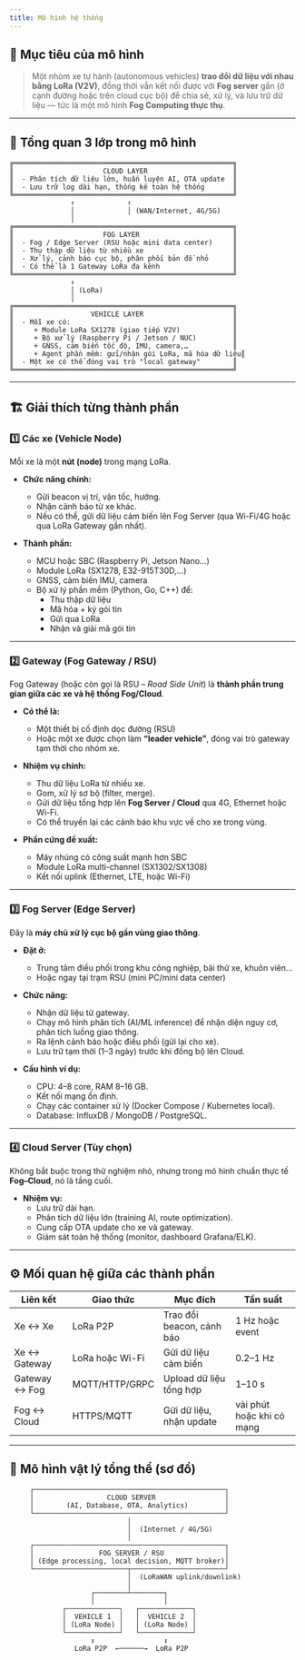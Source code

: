 ```yaml
---
title: Mô hình hệ thống
---
```


## 🎯 Mục tiêu của mô hình

> Một nhóm xe tự hành (autonomous vehicles) **trao đổi dữ liệu với nhau
> bằng LoRa (V2V)**, đồng thời vẫn kết nối được với **Fog server** gần
> (ở cạnh đường hoặc trên cloud cục bộ) để chia sẻ, xử lý,
> và lưu trữ dữ liệu — tức là một mô hình **Fog Computing thực thụ**.

---

## 🧠 Tổng quan 3 lớp trong mô hình

```
╔══════════════════════════════════════════════════════╗
║                      CLOUD LAYER                     ║
║  - Phân tích dữ liệu lớn, huấn luyện AI, OTA update  ║
║  - Lưu trữ log dài hạn, thống kê toàn hệ thống       ║
╚══════════════════════════════════════════════════════╝
               ↑             ↑
               │             │ (WAN/Internet, 4G/5G)
               │
╔══════════════════════════════════════════════════════╗
║                      FOG LAYER                       ║
║  - Fog / Edge Server (RSU hoặc mini data center)     ║
║  - Thu thập dữ liệu từ nhiều xe                      ║
║  - Xử lý, cảnh báo cục bộ, phân phối bản đồ nhỏ      ║
║  - Có thể là 1 Gateway LoRa đa kênh                  ║
╚══════════════════════════════════════════════════════╝
               ↑
               │ (LoRa)
               │
╔══════════════════════════════════════════════════════╗
║                   VEHICLE LAYER                      ║
║  - Mỗi xe có:                                        ║
║     + Module LoRa SX1278 (giao tiếp V2V)             ║
║     + Bộ xử lý (Raspberry Pi / Jetson / NUC)         ║
║     + GNSS, cảm biến tốc độ, IMU, camera,…           ║
║     + Agent phần mềm: gửi/nhận gói LoRa, mã hóa dữ liệu║
║  - Một xe có thể đóng vai trò "local gateway"        ║
╚══════════════════════════════════════════════════════╝
```

---

## 🏗️ Giải thích từng thành phần

### 1️⃣ **Các xe (Vehicle Node)**

Mỗi xe là một **nút (node)** trong mạng LoRa.

- **Chức năng chính:**
  - Gửi beacon vị trí, vận tốc, hướng.
  - Nhận cảnh báo từ xe khác.
  - Nếu có thể, gửi dữ liệu cảm biến lên Fog Server
    (qua Wi-Fi/4G hoặc qua LoRa Gateway gần nhất).

- **Thành phần:**
  - MCU hoặc SBC (Raspberry Pi, Jetson Nano…)
  - Module LoRa (SX1278, E32-915T30D,…)
  - GNSS, cảm biến IMU, camera
  - Bộ xử lý phần mềm (Python, Go, C++) để:
    - Thu thập dữ liệu
    - Mã hóa + ký gói tin
    - Gửi qua LoRa
    - Nhận và giải mã gói tin

---

### 2️⃣ **Gateway (Fog Gateway / RSU)**

Fog Gateway (hoặc còn gọi là RSU – _Road Side Unit_)
là **thành phần trung gian giữa các xe và hệ thống Fog/Cloud**.

- **Có thể là:**
  - Một thiết bị cố định dọc đường (RSU)
  - Hoặc một xe được chọn làm **“leader vehicle”**,
    đóng vai trò gateway tạm thời cho nhóm xe.

- **Nhiệm vụ chính:**
  - Thu dữ liệu LoRa từ nhiều xe.
  - Gom, xử lý sơ bộ (filter, merge).
  - Gửi dữ liệu tổng hợp lên **Fog Server / Cloud** qua 4G, Ethernet hoặc Wi-Fi.
  - Có thể truyền lại các cảnh báo khu vực về cho xe trong vùng.

- **Phần cứng đề xuất:**
  - Máy nhúng có công suất mạnh hơn SBC
  - Module LoRa multi-channel (SX1302/SX1308)
  - Kết nối uplink (Ethernet, LTE, hoặc Wi-Fi)

---

### 3️⃣ **Fog Server (Edge Server)**

Đây là **máy chủ xử lý cục bộ gần vùng giao thông**.

- **Đặt ở:**
  - Trung tâm điều phối trong khu công nghiệp, bãi thử xe, khuôn viên…
  - Hoặc ngay tại trạm RSU (mini PC/mini data center)

- **Chức năng:**
  - Nhận dữ liệu từ gateway.
  - Chạy mô hình phân tích (AI/ML inference)
    để nhận diện nguy cơ, phân tích luồng giao thông.
  - Ra lệnh cảnh báo hoặc điều phối (gửi lại cho xe).
  - Lưu trữ tạm thời (1–3 ngày) trước khi đồng bộ lên Cloud.

- **Cấu hình ví dụ:**
  - CPU: 4–8 core, RAM 8–16 GB.
  - Kết nối mạng ổn định.
  - Chạy các container xử lý (Docker Compose / Kubernetes local).
  - Database: InfluxDB / MongoDB / PostgreSQL.

---

### 4️⃣ **Cloud Server (Tùy chọn)**

Không bắt buộc trong thử nghiệm nhỏ,
nhưng trong mô hình chuẩn thực tế **Fog–Cloud**,
nó là tầng cuối.

- **Nhiệm vụ:**
  - Lưu trữ dài hạn.
  - Phân tích dữ liệu lớn (training AI, route optimization).
  - Cung cấp OTA update cho xe và gateway.
  - Giám sát toàn hệ thống (monitor, dashboard Grafana/ELK).

---

## ⚙️ Mối quan hệ giữa các thành phần

| Liên kết       | Giao thức       | Mục đích                  | Tần suất                  |
| -------------- | --------------- | ------------------------- | ------------------------- |
| Xe ↔ Xe       | LoRa P2P        | Trao đổi beacon, cảnh báo | 1 Hz hoặc event           |
| Xe ↔ Gateway  | LoRa hoặc Wi-Fi | Gửi dữ liệu cảm biến      | 0.2–1 Hz                  |
| Gateway ↔ Fog | MQTT/HTTP/GRPC  | Upload dữ liệu tổng hợp   | 1–10 s                    |
| Fog ↔ Cloud   | HTTPS/MQTT      | Gửi dữ liệu, nhận update  | vài phút hoặc khi có mạng |

---

## 📡 Mô hình vật lý tổng thể (sơ đồ)

```
     ┌───────────────────────────────────────────────┐
     │                  CLOUD SERVER                 │
     │        (AI, Database, OTA, Analytics)         │
     └───────────────────────────────────────────────┘
                             │
                             │  (Internet / 4G/5G)
                             │
     ┌───────────────────────────────────────────────┐
     │                FOG SERVER / RSU               │
     │ (Edge processing, local decision, MQTT broker)│
     └───────────────────────┬───────────────────────┘
                             │  (LoRaWAN uplink/downlink)
                             │
                    ┌────────┴────────┐
                    │                 │
             ┌─────────────┐   ┌─────────────┐
             │  VEHICLE 1  │   │  VEHICLE 2  │
             │ (LoRa Node) │   │ (LoRa Node) │
             └─────────────┘   └─────────────┘
                    ↕                 ↕
                LoRa P2P  ←──────→  LoRa P2P
```
